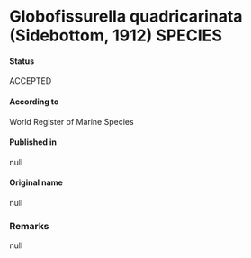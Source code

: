 Globofissurella quadricarinata (Sidebottom, 1912) SPECIES
=======

#### Status
ACCEPTED

#### According to
World Register of Marine Species

#### Published in
null

#### Original name
null

### Remarks
null